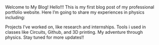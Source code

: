 Welcome to My Blog!
Hello!!! This is my first blog post of my professional portfolio website. Here I’m going to share my experiences in physics including:

Projects I’ve worked on, like research and internships.
Tools i used in classes like Circuits, Github, and 3D printing.
My adventure through physics.
Stay tuned for more updates!!
